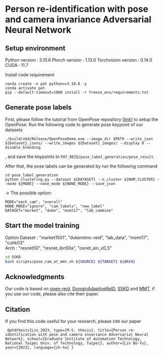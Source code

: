 # Person re-identification with pose and camera invariance Adversarial Neural Network

## Setup environment
Python version : 3.10.6
Ptorch version : 1.13.0
Torchvision version : 0.14.0 
CUDA : 11.7

Install code requirement
```
conda create -n pat python==3.10.6 -y
conda activate pat
pip --default-timeout=1000 install -r freeze_env/requirements.txt
```

## Generate pose labels
First, please follow the tutorial from OpenPose repository [[link](https://github.com/CMU-Perceptual-Computing-Lab/openpose/blob/master/doc/installation/0_index.md#windows-portable-demo)] to setup the OpenPose.
Run the following code to generate pose keypoint of our datasets
```
./build/x64/Release/OpenPoseDemo.exe --image_dir $PATH --write_json ${Dataset}_jsons/ --write_images ${Dataset}_images/ --display 0 --disable_blending
```
, and save the keypoints to `PAT_REID/pose_label_generation/pose_result`.

After that, the pose labels can be generated by run the following command
```
cd pose_label_generation
python clustering.py --dataset ${DATASET} --n_cluster ${NUM_CLUSTER} --mode ${MODE} --none_mode ${NONE_MODE} --save_json
```
-> The possible option:
```
MODE="each_cam", "overall"
NONE_MODE="ignore", "cam_labels", "new_label"
DATASET="market", "duke", "msmt17", "lab_combine"
```


## Start the model training
Option
Dataset : "market1501", "dukemtmc-reid", "lab_data", "msmt17", "cuhk03"  
Arch : "resnet50", "resnet_ibn50a", "osnet_ain_x0_5"

```bash
cd SSKD
bash scripts/pose_cam_at_mmt.sh ${SOURCE} ${TARGET} ${ARCH}
```


## Acknowledgments
Our code is based on [open-reid](https://github.com/Cysu/open-reid), [DomainAdaptiveReID](https://github.com/LcDog/DomainAdaptiveReID), [SSKD](https://github.com/PRIS-CV/SSKD) and [MMT](https://github.com/yxgeee/MMT),  if you use our code, please also cite their paper.

## Citation
If you find this code useful for your research, please cite our paper
```
 @phdthesis{Lin_2023, type={M.S. thesis}, title={Person re-identification with pose and camera invariance Adversarial Neural Network}, school={Graduate Institute of Automation Technology, National Taipei Univ. of Technology, Taipei}, author={Lin Bo-Yu}, year={2023}, language={zh-tw} }
```